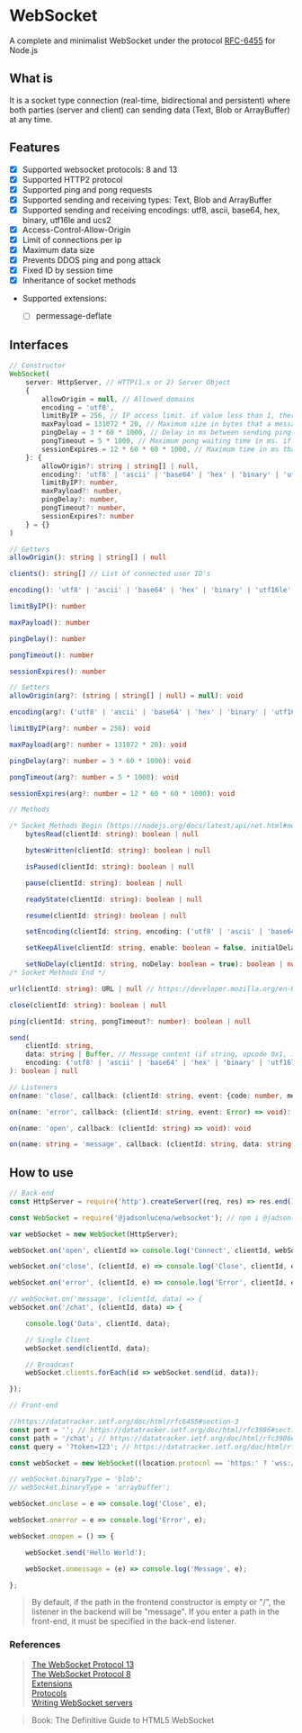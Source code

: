 # WebSocket
A complete and minimalist WebSocket under the protocol [RFC-6455](https://tools.ietf.org/html/rfc6455) for Node.js

## What is
It is a socket type connection (real-time, bidirectional and persistent) where both parties (server and client) can sending data (Text, Blob or ArrayBuffer) at any time.

## Features
- [x] Supported websocket protocols: 8 and 13
- [x] Supported HTTP2 protocol
- [x] Supported ping and pong requests
- [x] Supported sending and receiving types: Text, Blob and ArrayBuffer
- [x] Supported sending and receiving encodings: utf8, ascii, base64, hex, binary, utf16le and ucs2
- [x] Access-Control-Allow-Origin
- [x] Limit of connections per ip
- [x] Maximum data size
- [x] Prevents DDOS ping and pong attack
- [x] Fixed ID by session time
- [x] Inheritance of socket methods
- Supported extensions:
    - [ ] permessage-deflate


## Interfaces
```typescript
// Constructor
WebSocket(
    server: HttpServer, // HTTP(1.x or 2) Server Object
    {
        allowOrigin = null, // Allowed domains
        encoding = 'utf8',
        limitByIP = 256, // IP access limit. if value less than 1, there will be no limit
        maxPayload = 131072 * 20, // Maximum size in bytes that a message can be. if value less than 1, there will be no limit
        pingDelay = 3 * 60 * 1000, // Delay in ms between sending ping's. if value less than 1, ping's will not be sent
        pongTimeout = 5 * 1000, // Maximum pong waiting time in ms. if value less than 1, there will be no limit
        sessionExpires = 12 * 60 * 60 * 1000, // Maximum time in ms that an ID will be associated with the same client. If the value is less than 1, every time the client reconnects, a new ID will be generated
    }: {
        allowOrigin?: string | string[] | null,
        encoding?: 'utf8' | 'ascii' | 'base64' | 'hex' | 'binary' | 'utf16le' | 'ucs2',
        limitByIP?: number,
        maxPayload?: number,
        pingDelay?: number,
        pongTimeout?: number,
        sessionExpires?: number
    } = {}
)
```

```typescript
// Getters
allowOrigin(): string | string[] | null

clients(): string[] // List of connected user ID's

encoding(): 'utf8' | 'ascii' | 'base64' | 'hex' | 'binary' | 'utf16le' | 'ucs2'

limitByIP(): number

maxPayload(): number

pingDelay(): number

pongTimeout(): number

sessionExpires(): number
```

```typescript
// Setters
allowOrigin(arg?: (string | string[] | null) = null): void

encoding(arg?: ('utf8' | 'ascii' | 'base64' | 'hex' | 'binary' | 'utf16le' | 'ucs2') = 'utf8'): void

limitByIP(arg?: number = 256): void

maxPayload(arg?: number = 131072 * 20): void

pingDelay(arg?: number = 3 * 60 * 1000): void

pongTimeout(arg?: number = 5 * 1000): void

sessionExpires(arg?: number = 12 * 60 * 60 * 1000): void
```

```typescript
// Methods

/* Socket Methods Begin (https://nodejs.org/docs/latest/api/net.html#net_class_net_socket) */
    bytesRead(clientId: string): boolean | null

    bytesWritten(clientId: string): boolean | null

    isPaused(clientId: string): boolean | null

    pause(clientId: string): boolean | null

    readyState(clientId: string): boolean | null

    resume(clientId: string): boolean | null

    setEncoding(clientId: string, encoding: ('utf8' | 'ascii' | 'base64' | 'hex' | 'binary' | 'utf16le' | 'ucs2') = 'utf8'): boolean | null

    setKeepAlive(clientId: string, enable: boolean = false, initialDelay: number = 0): boolean | null

    setNoDelay(clientId: string, noDelay: boolean = true): boolean | null
/* Socket Methods End */

url(clientId: string): URL | null // https://developer.mozilla.org/en-US/docs/Web/API/URL

close(clientId: string): boolean | null

ping(clientId: string, pongTimeout?: number): boolean | null

send(
    clientId: string,
    data: string | Buffer, // Message content (if string, opcode 0x1, if not, 0x2)
    encoding: ('utf8' | 'ascii' | 'base64' | 'hex' | 'binary' | 'utf16le' | 'ucs2') = 'utf8'
): boolean | null
```

```typescript
// Listeners
on(name: 'close', callback: (clientId: string, event: {code: number, message:  string}) => void): void

on(name: 'error', callback: (clientId: string, event: Error) => void): void

on(name: 'open', callback: (clientId: string) => void): void

on(name: string = 'message', callback: (clientId: string, data: string | Buffer) => void): void // If the pathname is instantiated in the WebSocket constructor on the front-end, it must be referenced in place of the message name
```


## How to use
```javascript
// Back-end
const HttpServer = require('http').createServer((req, res) => res.end()).listen(80); // Although this is a minimalist HTTP server, HTTPs or HTTP2 are more suitable

const WebSocket = require('@jadsonlucena/websocket'); // npm i @jadsonlucena/websocket

var webSocket = new WebSocket(HttpServer);

webSocket.on('open', clientId => console.log('Connect', clientId, webSocket.url(clientId)));

webSocket.on('close', (clientId, e) => console.log('Close', clientId, e));

webSocket.on('error', (clientId, e) => console.log('Error', clientId, e));

// webSocket.on('message', (clientId, data) => {
webSocket.on('/chat', (clientId, data) => {

    console.log('Data', clientId, data);

    // Single Client
    webSocket.send(clientId, data);

    // Broadcast
    webSocket.clients.forEach(id => webSocket.send(id, data));

});
```

```javascript
// Front-end

//https://datatracker.ietf.org/doc/html/rfc6455#section-3
const port = ''; // https://datatracker.ietf.org/doc/html/rfc3986#section-3.2.3
const path = '/chat'; // https://datatracker.ietf.org/doc/html/rfc3986#section-3.3
const query = '?token=123'; // https://datatracker.ietf.org/doc/html/rfc3986#section-3.4

const webSocket = new WebSocket((location.protocol == 'https:' ? 'wss://' : 'ws://') + location.host + port + path + query);

// webSocket.binaryType = 'blob';
// webSocket.binaryType = 'arraybuffer';

webSocket.onclose = e => console.log('Close', e);

webSocket.onerror = e => console.log('Error', e);

webSocket.onopen = () => {

    webSocket.send('Hello World');

    webSocket.onmessage = (e) => console.log('Message', e);

};
```

> By default, if the path in the frontend constructor is empty or "/", the listener in the backend will be "message". If you enter a path in the front-end, it must be specified in the back-end listener.

### References

> [The WebSocket Protocol 13](https://tools.ietf.org/html/rfc6455)\
> [The WebSocket Protocol 8](https://tools.ietf.org/html/draft-ietf-hybi-thewebsocketprotocol-08)\
> [Extensions](https://www.iana.org/assignments/websocket/websocket.xml#extension-name)\
> [Protocols](https://www.iana.org/assignments/websocket/websocket.xml#subprotocol-name)\
> [Writing WebSocket servers](https://developer.mozilla.org/en-US/docs/Web/API/WebSockets_API/Writing_WebSocket_servers)

> Book: The Definitive Guide to HTML5 WebSocket
